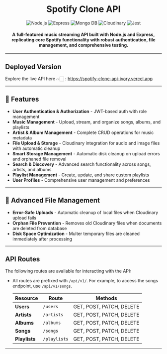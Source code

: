 <h1 align="center">Spotify Clone API</h1>
<p align="center">
  <img src="https://img.shields.io/badge/Node.js-v20-green.svg" alt="Node.js" />
  <img
    src="https://img.shields.io/badge/Express.js-v5.1.0-blue.svg"
    alt="Express"
  />
  <img
    src="https://img.shields.io/badge/MongoDB-v8.x-green.svg"
    alt="Mongo DB"
  />
  <img
    src="https://img.shields.io/badge/Cloudinary-Storage-4C5ECC"
    alt="Cloudinary"
  />
  <img src="https://img.shields.io/badge/Jest-Testing-red.svg" alt="Jest" />
</p>

<h4 align="center">
  A full-featured music streaming API built with Node.js and Express,
  replicating core Spotify functionality with robust authentication, file
  management, and comprehensive testing.
</h4>

---

## Deployed Version

Explore the live API here 👉🏻 : https://spotify-clone-api-ivory.vercel.app

---

## 🚀 Features

- **User Authentication & Authorization** - JWT-based auth with role management
- **Music Management** - Upload, stream, and organize songs, albums, and playlists
- **Artist & Album Management** - Complete CRUD operations for music metadata
- **File Upload & Storage** - Cloudinary integration for audio and image files with automatic cleanup
- **Smart Storage Management** - Automatic disk cleanup on upload errors and orphaned file removal
- **Search & Discovery** - Advanced search functionality across songs, artists, and albums
- **Playlist Management** - Create, update, and share custom playlists
- **User Profiles** - Comprehensive user management and preferences

---

## 🧹 Advanced File Management

- **Error-Safe Uploads** - Automatic cleanup of local files when Cloudinary upload fails
- **Orphan File Prevention** - Removes old Cloudinary files when documents are deleted from database
- **Disk Space Optimization** - Multer temporary files are cleaned immediately after processing

---

## API Routes

<p>The following routes are available for interacting with the API:</p>

- All routes are prefixed with `/api/v1/`. For example, to access the songs endpoint, use `/api/v1/songs`.

  | **Resource**  | **Route**    | **Methods**              |
  | ------------- | ------------ | ------------------------ |
  | **Users**     | `/users`     | GET, POST, PATCH, DELETE |
  | **Artists**   | `/artists`   | GET, POST, PATCH, DELETE |
  | **Albums**    | `/albums`    | GET, POST, PATCH, DELETE |
  | **Songs**     | `/songs`     | GET, POST, PATCH, DELETE |
  | **Playlists** | `/playlists` | GET, POST, PATCH, DELETE |

---
